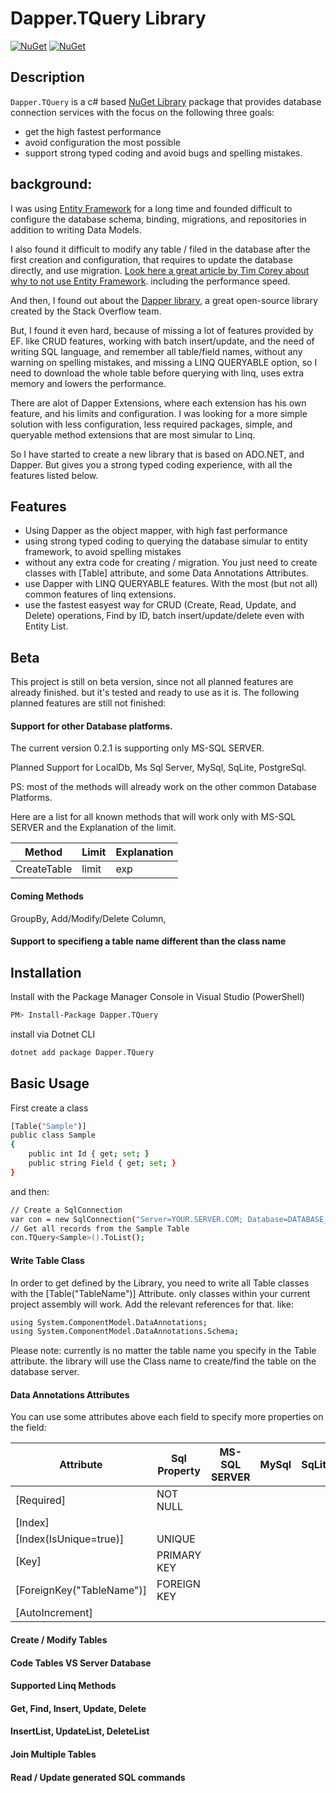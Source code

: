 # Dapper.TQuery Library

[![NuGet](https://img.shields.io/nuget/v/Dapper.TQuery.svg)](https://www.nuget.org/packages/Dapper.TQuery)
[![NuGet](https://img.shields.io/nuget/dt/Dapper.TQuery.svg)](https://www.nuget.org/packages/Dapper.TQuery)

## Description
``Dapper.TQuery`` is a c# based [NuGet Library](https://github.com/jacobSpitzer/Dapper.TQuery) package that provides database connection services with the focus on the following three goals:
* get the high fastest performance
* avoid configuration the most possible
* support strong typed coding and avoid bugs and spelling mistakes.

## background:
I was using [Entity Framework](https://github.com/dotnet/ef6) for a long time and founded difficult to configure the database schema, binding, migrations, and repositories in addition to writing Data Models.

I also found it difficult to modify any table / filed in the database after the first creation and configuration, that requires to update the database directly, and use migration.
[Look here a great article by Tim Corey about why to not use Entity Framework](https://www.iamtimcorey.com/blog/137806/entity-framework). including the performance speed.

And then, I found out about the [Dapper library](https://github.com/DapperLib/Dapper), a great open-source library created by the Stack Overflow team.

But, I found it even hard, because of missing a lot of features provided by EF. like CRUD features, working with batch insert/update, and the need of writing SQL language, and remember all table/field names, without any warning on spelling mistakes, and missing a LINQ QUERYABLE option, so I need to download the whole table before querying with linq, uses extra memory and lowers the performance.

There are alot of Dapper Extensions, where each extension has his own feature, and his limits and configuration. I was looking for a more simple solution with less configuration, less required packages, simple, and queryable method extensions that are most simular to Linq.

So I have started to create a new library that is based on ADO.NET, and Dapper. But gives you a strong typed coding experience, with all the features listed below.

## Features
* Using Dapper as the object mapper, with high fast performance
* using strong typed coding to querying the database simular to entity framework, to avoid spelling mistakes
* without any extra code for creating / migration. You just need to create classes with [Table] attribute, and some Data Annotations Attributes.
* use Dapper with LINQ QUERYABLE features. With the most (but not all) common features of linq extensions.
* use the fastest easyest way for CRUD (Create, Read, Update, and Delete) operations, Find by ID, batch insert/update/delete even with Entity List.

## Beta
This project is still on beta version, since not all planned features are already finished. but it's tested and ready to use as it is.
The following planned features are still not finished:
#### Support for other Database platforms.
The current version 0.2.1 is supporting only MS-SQL SERVER. 

Planned Support for LocalDb, Ms Sql Server, MySql, SqLite, PostgreSql.

PS: most of the methods will already work on the other common Database Platforms.

Here are a list for all known methods that will work only with MS-SQL SERVER and the Explanation of the limit.

Method       | Limit         | Explanation
------------ | ------------- | ------------------------------
CreateTable | limit | exp
#### Coming Methods
GroupBy, Add/Modify/Delete Column,  
#### Support to specifieng a table name different than the class name

## Installation
Install with the Package Manager Console in Visual Studio (PowerShell)

```sh
PM> Install-Package Dapper.TQuery

```

install via Dotnet CLI

```sh
dotnet add package Dapper.TQuery

```


## Basic Usage

First create a class
```sh
[Table("Sample")]
public class Sample
{
    public int Id { get; set; }
    public string Field { get; set; }
}
```

and then:

```sh
// Create a SqlConnection
var con = new SqlConnection("Server=YOUR.SERVER.COM; Database=DATABASE_NAME; User ID=USER_ID;Password=*******; Trusted_Connection=False; MultipleActiveResultSets=True");
// Get all records from the Sample Table
con.TQuery<Sample>().ToList();          
```

#### Write Table Class

In order to get defined by the Library, you need to write all Table classes with the [Table("TableName")] Attribute. only classes within your current project assembly will work.
Add the relevant references for that. like:

```sh
using System.ComponentModel.DataAnnotations;
using System.ComponentModel.DataAnnotations.Schema;
```

Please note: currently is no matter the table name you specify in the Table attribute. the library will use the Class name to create/find the table on the database server.


#### Data Annotations Attributes

You can use some attributes above each field to specify more properties on the field:

Attribute | Sql Property | MS-SQL SERVER | MySql | SqLite | PostgreSql | LocalDb
----------|--------------|---------------|-------|--------|------------|---------|
[Required] | NOT NULL |
[Index] | |
[Index(IsUnique=true)] | UNIQUE
[Key] | PRIMARY KEY | 
[ForeignKey("TableName")] | FOREIGN KEY |
[AutoIncrement] | 

#### Create / Modify Tables

#### Code Tables VS Server Database

#### Supported Linq Methods

#### Get, Find, Insert, Update, Delete

#### InsertList, UpdateList, DeleteList

#### Join Multiple Tables

#### Read / Update generated SQL commands
